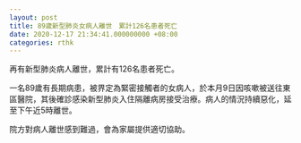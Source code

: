 ```yaml
---
layout: post
title: 89歲新型肺炎女病人離世　累計126名患者死亡
date: 2020-12-17 21:34:41.000000000 +08:00
categories: rthk
---
```


再有新型肺炎病人離世，累計有126名患者死亡。

一名89歲有長期病患，被界定為緊密接觸者的女病人，於本月9日因咳嗽被送往東區醫院，其後確診感染新型肺炎入住隔離病房接受治療。病人的情況持續惡化，延至下午近5時離世。

院方對病人離世感到難過，會為家屬提供適切協助。
